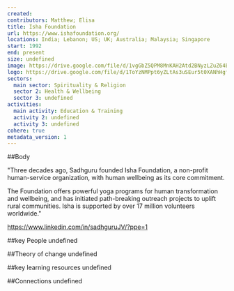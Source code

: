 ```yaml
---
created:
contributors: Matthew; Elisa
title: Isha Foundation
url: https://www.ishafoundation.org/
locations: India; Lebanon; US; UK; Australia; Malaysia; Singapore
start: 1992
end: present
size: undefined
image: https://drive.google.com/file/d/1vgGbZ5QPM8MnKAH2Atd2BNyzLZuZ64EH/view?usp=drive_link
logo: https://drive.google.com/file/d/1ToYzNMPpt6yZLtAs3uSEur5t0XANhHgf/view?usp=drive_link
sectors:
  main sector: Spirituality & Religion
  sector 2: Health & Wellbeing
  sector 3: undefined
activities: 
  main activity: Education & Training
  activity 2: undefined
  activity 3: undefined
cohere: true
metadata_version: 1
---
```



##Body

"Three decades ago, Sadhguru founded Isha Foundation, a non-profit human-service organization, with human wellbeing as its core commitment. 

The Foundation offers powerful yoga programs for human transformation and wellbeing, and has initiated path-breaking outreach projects to uplift rural communities. Isha is supported by over 17 million volunteers worldwide."

https://www.linkedin.com/in/sadhguruJV/?ppe=1


##key People
undefined

##Theory of change
undefined

##key learning resources
undefined

##Connections
undefined

